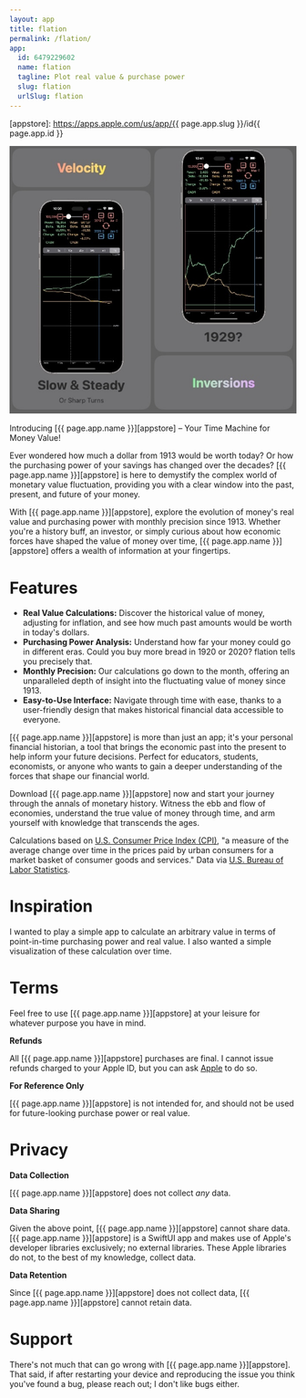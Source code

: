 ```yaml
---
layout: app
title: flation
permalink: /flation/
app:
  id: 6479229602
  name: flation
  tagline: Plot real value & purchase power
  slug: flation
  urlSlug: flation
---
```


[appstore]: https://apps.apple.com/us/app/{{ page.app.slug }}/id{{ page.app.id }}

![](/assets/apps/flation/main.jpg)

Introducing [{{ page.app.name }}][appstore] – Your Time Machine for Money Value!

Ever wondered how much a dollar from 1913 would be worth today? Or how the purchasing power of your savings has changed over the decades?  [{{ page.app.name }}][appstore] is here to demystify the complex world of monetary value fluctuation, providing you with a clear window into the past, present, and future of your money.

With  [{{ page.app.name }}][appstore], explore the evolution of money's real value and purchasing power with monthly precision since 1913. Whether you're a history buff, an investor, or simply curious about how economic forces have shaped the value of money over time,  [{{ page.app.name }}][appstore] offers a wealth of information at your fingertips.

# Features
- **Real Value Calculations:** Discover the historical value of money, adjusting for inflation, and see how much past amounts would be worth in today's dollars.
- **Purchasing Power Analysis:** Understand how far your money could go in different eras. Could you buy more bread in 1920 or 2020? flation tells you precisely that.
- **Monthly Precision:** Our calculations go down to the month, offering an unparalleled depth of insight into the fluctuating value of money since 1913.
- **Easy-to-Use Interface:** Navigate through time with ease, thanks to a user-friendly design that makes historical financial data accessible to everyone.

 [{{ page.app.name }}][appstore] is more than just an app; it's your personal financial historian, a tool that brings the economic past into the present to help inform your future decisions. Perfect for educators, students, economists, or anyone who wants to gain a deeper understanding of the forces that shape our financial world.

Download [{{ page.app.name }}][appstore] now and start your journey through the annals of monetary history. Witness the ebb and flow of economies, understand the true value of money through time, and arm yourself with knowledge that transcends the ages.

Calculations based on [U.S. Consumer Price Index (CPI)](https://www.bls.gov/cpi/), "a measure of the average change over time in the prices paid by urban consumers for a market basket of consumer goods and services." Data via [U.S. Bureau of Labor Statistics](https://data.bls.gov/timeseries/CUUR0000SA0).

# Inspiration

I wanted to play a simple app to calculate an arbitrary value in terms of point-in-time purchasing power and real value. I also wanted a simple visualization of these calculation over time.

# Terms

Feel free to use [{{ page.app.name }}][appstore] at your leisure for whatever purpose you have in mind.

**Refunds**

All [{{ page.app.name }}][appstore] purchases are final. I cannot issue refunds charged to your Apple ID, but you can ask [Apple](https://support.apple.com/en-us/118223) to do so.

**For Reference Only**

[{{ page.app.name }}][appstore] is not intended for, and should not be used for future-looking purchase power or real value.

# Privacy

**Data Collection**

[{{ page.app.name }}][appstore] does not collect _any_ data.

**Data Sharing**

Given the above point, [{{ page.app.name }}][appstore] cannot share data. [{{ page.app.name }}][appstore] is a SwiftUI app and makes use of Apple's developer libraries exclusively; no external libraries. These Apple libraries do not, to the best of my knowledge, collect data.

**Data Retention**

Since [{{ page.app.name }}][appstore] does not collect data, [{{ page.app.name }}][appstore] cannot retain data.

# Support

There's not much that can go wrong with [{{ page.app.name }}][appstore]. That said, if after restarting your device and reproducing the issue you think you've found a bug, please reach out; I don't like bugs either.
